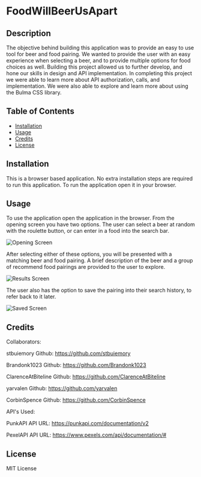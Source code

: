 # FoodWillBeerUsApart

## Description


The objective behind building this application was to provide an easy to use tool for beer and food pairing.  We wanted to provide the user with an easy experience when selecting a beer, and to provide multiple options for food choices as well.  Building this project allowed us to further develop, and hone our skills in design and API implementation.  In completing this project we were able to learn more about API authorization, calls, and implementation.  We were also able to explore and learn more about using the Bulma CSS library.

## Table of Contents

- [Installation](#installation)
- [Usage](#usage)
- [Credits](#credits)
- [License](#license)

## Installation

This is a browser based application. No extra installation steps are required to run this application. To run the application open it in your browser.

## Usage

To use the application open the application in the browser.  From the opening screen you have two options.  The user can select a beer at random with the roulette button, or can enter in a food into the search bar.

![Opening Screen](assets/images/screenshot.png)

After selecting either of these options, you will be presented with a matching beer and food pairing.  A brief description of the beer and a group of recommend food pairings are provided to the user to explore.

![Results Screen](assets/images/screenshot.png)

The user also has the option to save the pairing into their search history, to refer back to it later.

![Saved Screen](assets/images/screenshot.png)


## Credits

Collaborators:

stbuiemory
Github: https://github.com/stbuiemory

Brandonk1023
Github: https://github.com/Brandonk1023

ClarenceAtBiteline
Github: https://github.com/ClarenceAtBiteline

yarvalen
Github: https://github.com/yarvalen

CorbinSpence
Github: https://github.com/CorbinSpence



API's Used:

PunkAPI
API URL: https://punkapi.com/documentation/v2

PexelAPI
API URL: https://www.pexels.com/api/documentation/#



## License

MIT License

